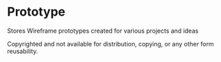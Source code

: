 # Prototype
Stores Wireframe prototypes created for various projects and ideas

Copyrighted and not available for distribution, copying, or any other form reusability.
